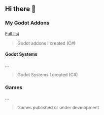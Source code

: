 ## Hi there 👋

<!--
**the-aspecty/the-aspecty** is a ✨ _special_ ✨ repository because its `README.md` (this file) appears on your GitHub profile.

Here are some ideas to get you started:

- 🔭 I’m currently working on ...
- 🌱 I’m currently learning ...
- 👯 I’m looking to collaborate on ...
- 🤔 I’m looking for help with ...
- 💬 Ask me about ...
- 📫 How to reach me: ...
- 😄 Pronouns: ...
- ⚡ Fun fact: ...
-->

### My Godot Addons
[Full list](https://github.com/stars/the-aspecty/lists/godot-addon)
> Godot addons I created (C#)

#### Godot Systems 
...
> Godot Systems I created (C#)

### Games
...
> Games published or under development
